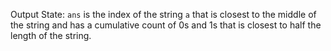 Output State: `ans` is the index of the string `a` that is closest to the middle of the string and has a cumulative count of 0s and 1s that is closest to half the length of the string.